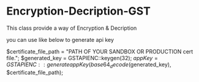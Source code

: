 # Encryption-Decription-GST
This class provide a way of Encryption &amp; Decription 

you can use like below to generate api key

$certificate_file_path = "PATH OF YOUR SANDBOX OR PRODUCTION cert file.";
$generated_key = GSTAPIENC::keygen(32);
$appKey = GSTAPIENC::generateappKey(base64_decode($generated_key), $certificate_file_path);
